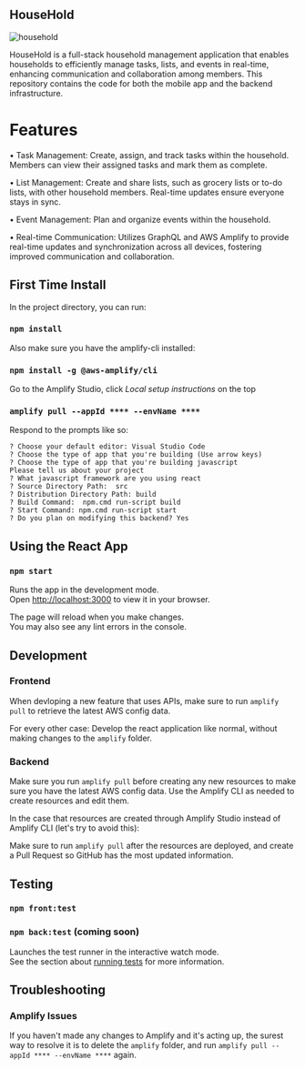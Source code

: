 ## HouseHold

![household](https://github.com/diti85/large-project/assets/101580207/8dbd8c95-eecd-40f0-b8c2-1136a00fcc50)

HouseHold is a full-stack household management application that enables households to efficiently manage tasks, lists, and events in real-time, enhancing communication and collaboration among members. This repository contains the code for both the mobile app and the backend infrastructure.

# Features
 • Task Management: Create, assign, and track tasks within the household. Members can view their assigned tasks and mark them as complete.
 
 • List Management: Create and share lists, such as grocery lists or to-do lists, with other household members. Real-time updates ensure everyone stays in sync.

 • Event Management: Plan and organize events within the household.
 
 • Real-time Communication: Utilizes GraphQL and AWS Amplify to provide real-time updates and synchronization across all devices, fostering improved communication and collaboration.
 
 
## First Time Install

In the project directory, you can run:

### `npm install`

Also make sure you have the amplify-cli installed:
### `npm install -g @aws-amplify/cli`

Go to the Amplify Studio, click _Local setup instructions_ on the top
### `amplify pull --appId **** --envName ****`
Respond to the prompts like so:
```
? Choose your default editor: Visual Studio Code
? Choose the type of app that you're building (Use arrow keys)
? Choose the type of app that you're building javascript
Please tell us about your project
? What javascript framework are you using react
? Source Directory Path:  src
? Distribution Directory Path: build
? Build Command:  npm.cmd run-script build
? Start Command: npm.cmd run-script start
? Do you plan on modifying this backend? Yes
```

## Using the React App

### `npm start`

Runs the app in the development mode.\
Open [http://localhost:3000](http://localhost:3000) to view it in your browser.

The page will reload when you make changes.\
You may also see any lint errors in the console.

## Development
### Frontend
When devloping a new feature that uses APIs, make sure to run `amplify pull` to retrieve the latest AWS config data.

For every other case: Develop the react application like normal, without making changes to the `amplify` folder.

### Backend
Make sure you run `amplify pull` before creating any new resources to make sure you have the latest AWS config data.
Use the Amplify CLI as needed to create resources and edit them.

In the case that resources are created through Amplify Studio instead of Amplify CLI (let's try to avoid this):

Make sure to run `amplify pull` after the resources are deployed, and create a Pull Request so GitHub has the most updated information.

## Testing

### `npm front:test`
### `npm back:test` (coming soon)

Launches the test runner in the interactive watch mode.\
See the section about [running tests](https://facebook.github.io/create-react-app/docs/running-tests) for more information.


## Troubleshooting
### Amplify Issues
If you haven't made any changes to Amplify and it's acting up, the surest way to resolve it is to delete the `amplify` folder, and run `amplify pull --appId **** --envName ****` again.
